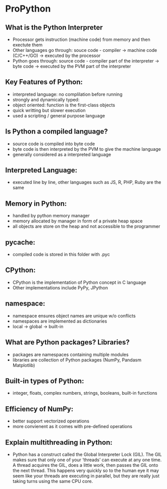 # ProPython

## What is the Python Interpreter

- Processor gets instruction (machine code) from memory and then exectute them
- Other languages go through: souce code - compiler -> machine code (C/C++/GO) -> executed by the processor
- Python goes through: source code - compiler part of the interpreter -> byte code -> executed by the PVM part of the interpreter

## Key Features of Python:

- interpreted language: no complilation before running
- strongly and dynamically typed:
- object oriented: function is the first-class objects
- quick writting but slower execution
- used a scripting / general purpose language

## Is Python a compiled language?

- source code is compiled into byte code
- byte code is then interpreted by the PVM to give the machine language
- generally considered as a interpreted language

## Interpreted Language:

- executed line by line, other languages such as JS, R, PHP, Ruby are the same

## Memory in Python:

- handled by python memory manager
- memory allocated by manager in form of a private heap space
- all objects are store on the heap and not accessible to the programmer

## **pycache**:

- compiled code is stored in this folder with .pyc

## CPython:

- CPython is the implementation of Python concept in C language
- Other implementations include PyPy, JPython

## namespace:

- namespace ensures object names are unique w/o conflicts
- namespaces are implemented as dictionaries
- local -> global -> built-in

## What are Python packages? Libraries?

- packages are namespaces containing multiple modules
- libraries are collection of Python packages (NumPy, Pandasm Matplotlib)

## Built-in types of Python:

- integer, floats, complex numbers, strings, booleans, built-in functions

## Efficiency of NumPy:

- better support vectorized operations
- more convienent as it comes with pre-defined operations

## Explain multithreading in Python:

- Python has a construct called the Global Interpreter Lock (GIL). The GIL makes sure that only one of your ‘threads’ can execute at any one time. A thread acquires the GIL, does a little work, then passes the GIL onto the next thread. This happens very quickly so to the human eye it may seem like your threads are executing in parallel, but they are really just taking turns using the same CPU core.
